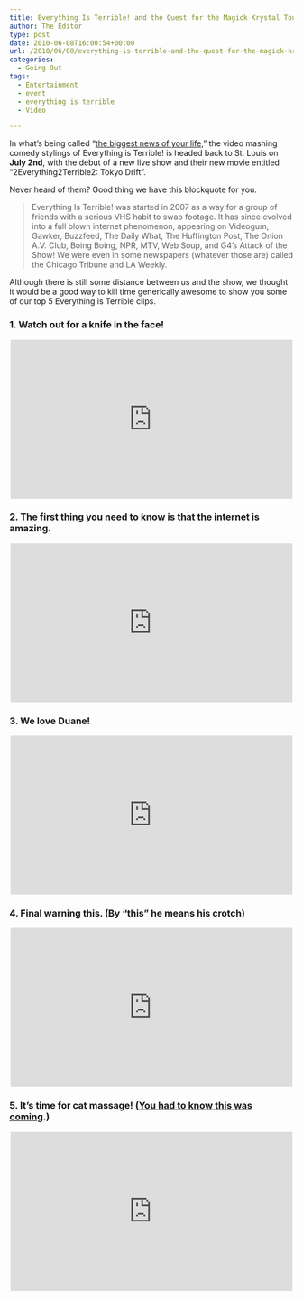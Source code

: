 ```yaml
---
title: Everything Is Terrible! and the Quest for the Magick Krystal Tour!
author: The Editor
type: post
date: 2010-06-08T16:00:54+00:00
url: /2010/06/08/everything-is-terrible-and-the-quest-for-the-magick-krystal-tour/
categories:
  - Going Out
tags:
  - Entertainment
  - event
  - everything is terrible
  - Video

---
```

<a rel="attachment wp-att-4880" href="http://punchingkitty.com/2010/06/08/everything-is-terrible-and-the-quest-for-the-magick-krystal-tour/2e2t_movie_poster_web/"><img class="alignright size-full wp-image-4880" title="2E2T_movie_poster_web" src="http://media.punchingkitty.com/wordpress/2010/06/2E2T_movie_poster_web.jpeg?filter=resize&w=200" alt="" /></a>In what&#8217;s being called &#8220;<a href="http://www.everythingisterrible.com/2010/05/biggest-news-of-your-life.html" target="_blank">the biggest news of your life,</a>&#8221; the video mashing comedy stylings of Everything is Terrible! is headed back to St. Louis on **July 2nd**, with the debut of a new live show and their new movie entitled &#8220;2Everything2Terrible2: Tokyo Drift&#8221;.

Never heard of them? Good thing we have this blockquote for you.

> Everything Is Terrible! was started in 2007 as a way for a group of friends with a serious VHS habit to swap footage. It has since evolved into a full blown internet phenomenon, appearing on Videogum, Gawker, Buzzfeed, The Daily What, The Huffington Post, The Onion A.V. Club, Boing Boing, NPR, MTV, Web Soup, and G4’s Attack of the Show! We were even in some newspapers (whatever those are) called the Chicago Tribune and LA Weekly.

Although there is still some distance between us and the show, we thought it would be a good way to kill time generically awesome to show you some of our top 5 Everything is Terrible clips.

### 1. Watch out for a knife in the face!

<span class="embed-youtube" style="text-align:center; display: block;"><iframe class='youtube-player' type='text/html' width='500' height='282' src='http://www.youtube.com/embed/txoCOebILZk?version=3&#038;rel=1&#038;fs=1&#038;autohide=2&#038;showsearch=0&#038;showinfo=1&#038;iv_load_policy=1&#038;wmode=transparent' allowfullscreen='true' style='border:0;'></iframe></span>

### 2. The first thing you need to know is that the internet is amazing.

<span class="embed-youtube" style="text-align:center; display: block;"><iframe class='youtube-player' type='text/html' width='500' height='282' src='http://www.youtube.com/embed/zjrgpSdkChY?version=3&#038;rel=1&#038;fs=1&#038;autohide=2&#038;showsearch=0&#038;showinfo=1&#038;iv_load_policy=1&#038;wmode=transparent' allowfullscreen='true' style='border:0;'></iframe></span>

### 3. We love Duane!

<span class="embed-youtube" style="text-align:center; display: block;"><iframe class='youtube-player' type='text/html' width='500' height='282' src='http://www.youtube.com/embed/M9MnF3BMCmY?version=3&#038;rel=1&#038;fs=1&#038;autohide=2&#038;showsearch=0&#038;showinfo=1&#038;iv_load_policy=1&#038;wmode=transparent' allowfullscreen='true' style='border:0;'></iframe></span>

### 4. Final warning this. (By &#8220;this&#8221; he means his crotch)

<span class="embed-youtube" style="text-align:center; display: block;"><iframe class='youtube-player' type='text/html' width='500' height='282' src='http://www.youtube.com/embed/nufr8Rn019c?version=3&#038;rel=1&#038;fs=1&#038;autohide=2&#038;showsearch=0&#038;showinfo=1&#038;iv_load_policy=1&#038;wmode=transparent' allowfullscreen='true' style='border:0;'></iframe></span>

### 5. It&#8217;s time for cat massage! (<a href="http://punchingkitty.com/2009/08/19/let-this-crazy-lady-tell-you-how-to-massage-your-cat/" target="_blank">You had to know this was coming</a>.)

<span class="embed-youtube" style="text-align:center; display: block;"><iframe class='youtube-player' type='text/html' width='500' height='282' src='http://www.youtube.com/embed/TnZhi5gaX8g?version=3&#038;rel=1&#038;fs=1&#038;autohide=2&#038;showsearch=0&#038;showinfo=1&#038;iv_load_policy=1&#038;wmode=transparent' allowfullscreen='true' style='border:0;'></iframe></span>